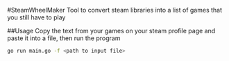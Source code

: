 #SteamWheelMaker
Tool to convert steam libraries into a list of games that you still have to play

##Usage
Copy the text from your games on your steam profile page and paste it into a file, then run the program
```sh
go run main.go -f <path to input file>
```
